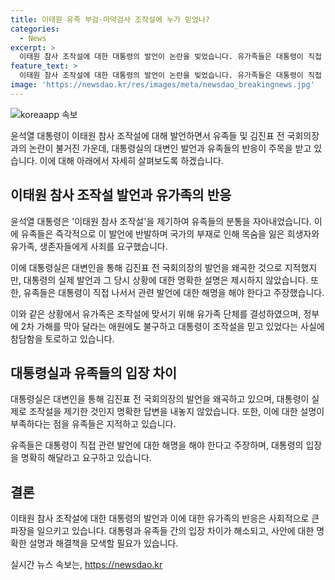 ```yaml
---
title: 이태원 유족 부검·마약검사 조작설에 누가 믿었나?
categories:
  - News
excerpt: >
  이태원 참사 조작설에 대한 대통령의 발언이 논란을 빚었습니다. 유가족들은 대통령이 직접 나서 사실을 밝혀야 한다고 주장했으며, 김진표 전 국회의장은 대변인이 아닌 대통령이 직접 해명할 것을 촉구했습니다. 대통령실은 반박했지만 구체적인 해명을 제공하지 않아 유가족들의 혼란을 증폭시켰습니다. 이에 유가족 단체는 2차 가해를 막기 위해 결성되었으며, 대통령의 입을 다물고 있는 상황이 혼란을 야기한다고 지적했습니다.
feature_text: >
  이태원 참사 조작설에 대한 대통령의 발언이 논란을 빚었습니다. 유가족들은 대통령이 직접 나서 사실을 밝혀야 한다고 주장했으며, 김진표 전 국회의장은 대변인이 아닌 대통령이 직접 해명할 것을 촉구했습니다. 대통령실은 반박했지만 구체적인 해명을 제공하지 않아 유가족들의 혼란을 증폭시켰습니다. 이에 유가족 단체는 2차 가해를 막기 위해 결성되었으며, 대통령의 입을 다물고 있는 상황이 혼란을 야기한다고 지적했습니다.
image: 'https://newsdao.kr/res/images/meta/newsdao_breakingnews.jpg'
---
```


<p><img src="https://newsdao.kr/res/images/meta/newsdao_breakingnews.jpg" alt="koreaapp 속보" /></p>

<p>윤석열 대통령이 이태원 참사 조작설에 대해 발언하면서 유족들 및 김진표 전 국회의장과의 논란이 불거진 가운데, 대통령실의 대변인 발언과 유족들의 반응이 주목을 받고 있습니다. 이에 대해 아래에서 자세히 살펴보도록 하겠습니다.</p>

<h3><h2 data-ke-size="size26">이태원 참사 조작설 발언과 유가족의 반응</h2></h3>

<p>윤석열 대통령은 '이태원 참사 조작설'을 제기하여 유족들의 분통을 자아내었습니다. 이에 유족들은 즉각적으로 이 발언에 반발하며 국가의 부재로 인해 목숨을 잃은 희생자와 유가족, 생존자들에게 사죄를 요구했습니다.</p>

<p>이에 대통령실은 대변인을 통해 김진표 전 국회의장의 발언을 왜곡한 것으로 지적했지만, 대통령의 실제 발언과 그 당시 상황에 대한 명확한 설명은 제시하지 않았습니다. 또한, 유족들은 대통령이 직접 나서서 관련 발언에 대한 해명을 해야 한다고 주장했습니다.</p>

<p>이와 같은 상황에서 유가족은 조작설에 맞서기 위해 유가족 단체를 결성하였으며, 정부에 2차 가해를 막아 달라는 애원에도 불구하고 대통령이 조작설을 믿고 있었다는 사실에 참담함을 토로하고 있습니다.</p>

<h3><h2 data-ke-size="size26">대통령실과 유족들의 입장 차이</h2></h3>

<p>대통령실은 대변인을 통해 김진표 전 국회의장의 발언을 왜곡하고 있으며, 대통령이 실제로 조작설을 제기한 것인지 명확한 답변을 내놓지 않았습니다. 또한, 이에 대한 설명이 부족하다는 점을 유족들은 지적하고 있습니다.</p>

<p>유족들은 대통령이 직접 관련 발언에 대한 해명을 해야 한다고 주장하며, 대통령의 입장을 명확히 해달라고 요구하고 있습니다.</p>

<h3><h2 data-ke-size="size26">결론</h2></h3>

<p>이태원 참사 조작설에 대한 대통령의 발언과 이에 대한 유가족의 반응은 사회적으로 큰 파장을 일으키고 있습니다. 대통령과 유족들 간의 입장 차이가 해소되고, 사안에 대한 명확한 설명과 해결책을 모색할 필요가 있습니다.</p>
실시간 뉴스 속보는, <a href="https://newsdao.kr" rel="dofollow">https://newsdao.kr</a>


